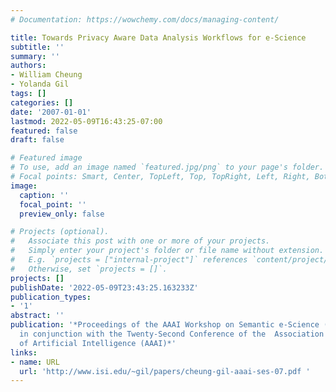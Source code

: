 ```yaml
---
# Documentation: https://wowchemy.com/docs/managing-content/

title: Towards Privacy Aware Data Analysis Workflows for e-Science
subtitle: ''
summary: ''
authors:
- William Cheung
- Yolanda Gil
tags: []
categories: []
date: '2007-01-01'
lastmod: 2022-05-09T16:43:25-07:00
featured: false
draft: false

# Featured image
# To use, add an image named `featured.jpg/png` to your page's folder.
# Focal points: Smart, Center, TopLeft, Top, TopRight, Left, Right, BottomLeft, Bottom, BottomRight.
image:
  caption: ''
  focal_point: ''
  preview_only: false

# Projects (optional).
#   Associate this post with one or more of your projects.
#   Simply enter your project's folder or file name without extension.
#   E.g. `projects = ["internal-project"]` references `content/project/deep-learning/index.md`.
#   Otherwise, set `projects = []`.
projects: []
publishDate: '2022-05-09T23:43:25.163233Z'
publication_types:
- '1'
abstract: ''
publication: '*Proceedings of the AAAI Workshop on Semantic e-Science (SeS2007), held
  in conjunction with the Twenty-Second Conference of the  Association for the Advancement
  of Artificial Intelligence (AAAI)*'
links:
- name: URL
  url: 'http://www.isi.edu/~gil/papers/cheung-gil-aaai-ses-07.pdf '
---
```

